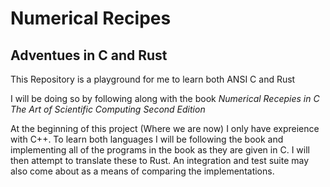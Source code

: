 # Numerical Recipes
## Adventues in C and Rust

This Repository is a playground for me to learn both ANSI C and Rust

I will be doing so by following along with the book _Numerical Recepies in C The Art of Scientific Computing Second Edition_

At the beginning of this project (Where we are now) I only have expreience with C++. To learn both languages I will
be following the book and implementing all of the programs in the book as they are given in C. I will then attempt to 
translate these to Rust. An integration and test suite may also come about as a means of comparing the implementations.
